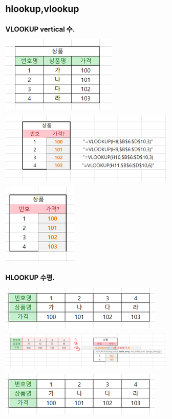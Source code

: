 # hlookup,vlookup

## VLOOKUP  vertical 수.

![](../.gitbook/assets/image.png)

![](../.gitbook/assets/image%20%281%29.png)

![](../.gitbook/assets/image%20%283%29.png)

## HLOOKUP 수평.

![](../.gitbook/assets/image-8.png)

![](../.gitbook/assets/image%20%284%29.png)

![](../.gitbook/assets/image%20%287%29.png)


